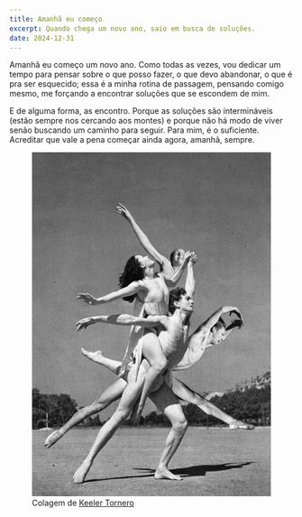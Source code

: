 ```yaml
---
title: Amanhã eu começo
excerpt: Quando chega um novo ano, saio em busca de soluções.
date: 2024-12-31
---
```


Amanhã eu começo um novo ano. Como todas as vezes, vou dedicar um tempo para pensar sobre o que posso fazer, o que devo abandonar, o que é pra ser esquecido; essa é a minha rotina de passagem, pensando comigo mesmo, me forçando a encontrar soluções que se escondem de mim.

E de alguma forma, as encontro. Porque as soluções são intermináveis (estão sempre nos cercando aos montes) e porque não há modo de viver senão buscando um caminho para seguir. Para mim, é o suficiente. Acreditar que vale a pena começar ainda agora, amanhã, sempre.

<figure>
  <img src="/assets/images/BEACH-2.jpg">
  <figcaption>Colagem de <a href="https://keelertornero.com/">Keeler Tornero</a></figcaption>
</figure>
